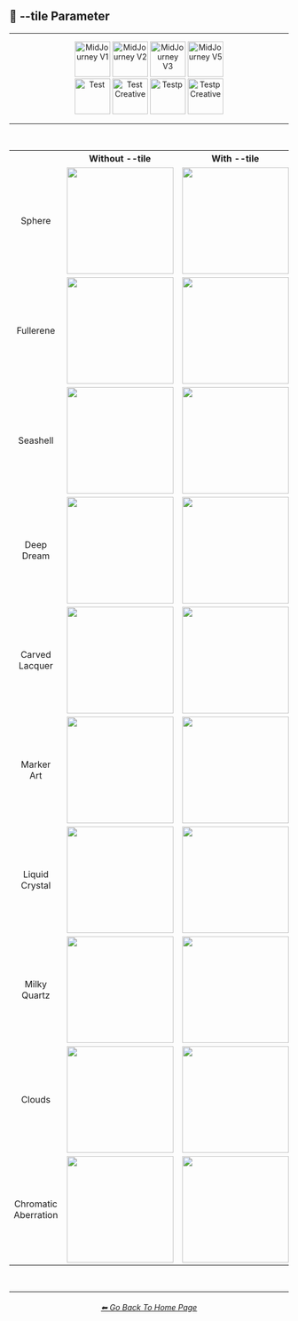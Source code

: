 <h2>🔲 --tile Parameter</h2>

<hr><!--------------->

<div align="center">

[<img src="./Images/Repo_Parts/Buttons/Version_Buttons/button_version_V1_inactive.webp?raw=true" alt="MidJourney V1" height="64" />](F://GitHubRepo/MidJourney-Styles-and-Keywords-Reference/Pages/MJ_V1/Comparison_Pages/Parameters/Tile_Parameter.md)
[<img src="./Images/Repo_Parts/Buttons/Version_Buttons/button_version_V2_inactive.webp?raw=true" alt="MidJourney V2" height="64" />](F://GitHubRepo/MidJourney-Styles-and-Keywords-Reference/Pages/MJ_V2/Comparison_Pages/Parameters/Tile_Parameter.md)
[<img src="./Images/Repo_Parts/Buttons/Version_Buttons/button_version_V3_inactive.webp?raw=true" alt="MidJourney V3" height="64" />](F://GitHubRepo/MidJourney-Styles-and-Keywords-Reference/Pages/MJ_V3/Comparison_Pages/Parameters/Tile_Parameter.md)
[<img src="./Images/Repo_Parts/Buttons/Version_Buttons/button_version_V5_Alpha_active.webp?raw=true" alt="MidJourney V5" height="64" />](F://GitHubRepo/MidJourney-Styles-and-Keywords-Reference/Pages/MJ_V5/Comparison_Pages/Parameters/Tile_Parameter.md)
<br>
[<img src="./Images/Repo_Parts/Buttons/Version_Buttons/Midjourney_Beta_Features/button_version_test_inactive_half.webp?raw=true" alt="Test" height="64" />](F://GitHubRepo/MidJourney-Styles-and-Keywords-Reference/Pages/Midjourney_Beta_Features/test/Comparison_Pages/Parameters/Tile_Parameter.md)
[<img src="./Images/Repo_Parts/Buttons/Version_Buttons/Midjourney_Beta_Features/button_version_test_creative_inactive_half.webp?raw=true" alt="Test Creative" height="64" />](F://GitHubRepo/MidJourney-Styles-and-Keywords-Reference/Pages/Midjourney_Beta_Features/test_creative/Comparison_Pages/Parameters/Tile_Parameter.md)
[<img src="./Images/Repo_Parts/Buttons/Version_Buttons/Midjourney_Beta_Features/button_version_testp_inactive_half.webp?raw=true" alt="Testp" height="64" />](F://GitHubRepo/MidJourney-Styles-and-Keywords-Reference/Pages/Midjourney_Beta_Features/testp/Comparison_Pages/Parameters/Tile_Parameter.md)
[<img src="./Images/Repo_Parts/Buttons/Version_Buttons/Midjourney_Beta_Features/button_version_testp_creative_inactive_half.webp?raw=true" alt="Testp Creative" height="64" />](F://GitHubRepo/MidJourney-Styles-and-Keywords-Reference/Pages/Midjourney_Beta_Features/testp_creative/Comparison_Pages/Parameters/Tile_Parameter.md)

</div>

<hr>
<br>

<div align="center">

<table>
    <tr align=center valign=middle>
        <th></th>
        <th>Without --tile</th>
        <th>With --tile</th>
        <th>Tiled 3x3 Grid</th>
    </tr>
    <tr align=center valign=middle>
        <td>Sphere</td>
        <td>
            <img src="./Images/MJ_V5/V5_Alpha_1/Comparison_Page_Images/Tile_Parameter/Control_Images/Sphere.webp?raw=true" width="192" />
        </td>
        <td>
            <img src="./Images/MJ_V5/V5_Alpha_1/Comparison_Page_Images/Tile_Parameter/Images/Sphere.webp?raw=true" width="192" />
        </td>
        <td>
            <img src="./Images/MJ_V5/V5_Alpha_1/Comparison_Page_Images/Tile_Parameter/Tiled_Images/Sphere.webp?raw=true" width="192" />
        </td>
    </tr>
    <tr align=center valign=middle>
        <td>Fullerene</td>
        <td>
            <img src="./Images/MJ_V5/V5_Alpha_1/Comparison_Page_Images/Tile_Parameter/Control_Images/Fullerene.webp?raw=true" width="192" />
        </td>
        <td>
            <img src="./Images/MJ_V5/V5_Alpha_1/Comparison_Page_Images/Tile_Parameter/Images/Fullerene.webp?raw=true" width="192" />
        </td>
        <td>
            <img src="./Images/MJ_V5/V5_Alpha_1/Comparison_Page_Images/Tile_Parameter/Tiled_Images/Fullerene.webp?raw=true" width="192" />
        </td>
    </tr>
    <tr align=center valign=middle>
        <td>Seashell</td>
        <td>
            <img src="./Images/MJ_V5/V5_Alpha_1/Comparison_Page_Images/Tile_Parameter/Control_Images/Seashell.webp?raw=true" width="192" />
        </td>
        <td>
            <img src="./Images/MJ_V5/V5_Alpha_1/Comparison_Page_Images/Tile_Parameter/Images/Seashell.webp?raw=true" width="192" />
        </td>
        <td>
            <img src="./Images/MJ_V5/V5_Alpha_1/Comparison_Page_Images/Tile_Parameter/Tiled_Images/Seashell.webp?raw=true" width="192" />
        </td>
    </tr>
    <tr align=center valign=middle>
        <td>Deep Dream</td>
        <td>
        	<img src="./Images/MJ_V5/V5_Alpha_1/Comparison_Page_Images/Tile_Parameter/Control_Images/Deep_Dream.webp?raw=true" width="192" />
        </td>
        <td>
        	<img src="./Images/MJ_V5/V5_Alpha_1/Comparison_Page_Images/Tile_Parameter/Images/Deep_Dream.webp?raw=true" width="192" />
        </td>
        <td>
        	<img src="./Images/MJ_V5/V5_Alpha_1/Comparison_Page_Images/Tile_Parameter/Tiled_Images/Deep_Dream.webp?raw=true" width="192" />
        </td>
    </tr>
    <tr align=center valign=middle>
        <td>Carved Lacquer</td>
        <td>
        	<img src="./Images/MJ_V5/V5_Alpha_1/Comparison_Page_Images/Tile_Parameter/Control_Images/Carved_Lacquer.webp?raw=true" width="192" />
        </td>
        <td>
        	<img src="./Images/MJ_V5/V5_Alpha_1/Comparison_Page_Images/Tile_Parameter/Images/Carved_Lacquer.webp?raw=true" width="192" />
        </td>
        <td>
        	<img src="./Images/MJ_V5/V5_Alpha_1/Comparison_Page_Images/Tile_Parameter/Tiled_Images/Carved_Lacquer.webp?raw=true" width="192" />
        </td>
    </tr>
    <tr align=center valign=middle>
        <td>Marker Art</td>
        <td>
        	<img src="./Images/MJ_V5/V5_Alpha_1/Comparison_Page_Images/Tile_Parameter/Control_Images/Marker_Art.webp?raw=true" width="192" />
        </td>
        <td>
        	<img src="./Images/MJ_V5/V5_Alpha_1/Comparison_Page_Images/Tile_Parameter/Images/Marker_Art.webp?raw=true" width="192" />
        </td>
        <td>
        	<img src="./Images/MJ_V5/V5_Alpha_1/Comparison_Page_Images/Tile_Parameter/Tiled_Images/Marker_Art.webp?raw=true" width="192" />
        </td>
    </tr>
    <tr align=center valign=middle>
        <td>Liquid Crystal</td>
        <td>
        	<img src="./Images/MJ_V5/V5_Alpha_1/Comparison_Page_Images/Tile_Parameter/Control_Images/Liquid_Crystal.webp?raw=true" width="192" />
        </td>
        <td>
        	<img src="./Images/MJ_V5/V5_Alpha_1/Comparison_Page_Images/Tile_Parameter/Images/Liquid_Crystal.webp?raw=true" width="192" />
        </td>
        <td>
        	<img src="./Images/MJ_V5/V5_Alpha_1/Comparison_Page_Images/Tile_Parameter/Tiled_Images/Liquid_Crystal.webp?raw=true" width="192" />
        </td>
    </tr>
    <tr align=center valign=middle>
        <td>Milky Quartz</td>
        <td>
        	<img src="./Images/MJ_V5/V5_Alpha_1/Comparison_Page_Images/Tile_Parameter/Control_Images/Milky_Quartz.webp?raw=true" width="192" />
        </td>
        <td>
        	<img src="./Images/MJ_V5/V5_Alpha_1/Comparison_Page_Images/Tile_Parameter/Images/Milky_Quartz.webp?raw=true" width="192" />
        </td>
        <td>
        	<img src="./Images/MJ_V5/V5_Alpha_1/Comparison_Page_Images/Tile_Parameter/Tiled_Images/Milky_Quartz.webp?raw=true" width="192" />
        </td>
    </tr>
    <tr align=center valign=middle>
        <td>Clouds</td>
        <td>
        	<img src="./Images/MJ_V5/V5_Alpha_1/Comparison_Page_Images/Tile_Parameter/Control_Images/Clouds.webp?raw=true" width="192" />
        </td>
        <td>
        	<img src="./Images/MJ_V5/V5_Alpha_1/Comparison_Page_Images/Tile_Parameter/Images/Clouds.webp?raw=true" width="192" />
        </td>
        <td>
        	<img src="./Images/MJ_V5/V5_Alpha_1/Comparison_Page_Images/Tile_Parameter/Tiled_Images/Clouds.webp?raw=true" width="192" />
        </td>
    </tr>
    <tr align=center valign=middle>
        <td>Chromatic Aberration</td>
        <td>
        	<img src="./Images/MJ_V5/V5_Alpha_1/Comparison_Page_Images/Tile_Parameter/Control_Images/Chromatic_Aberration.webp?raw=true" width="192" />
        </td>
        <td>
        	<img src="./Images/MJ_V5/V5_Alpha_1/Comparison_Page_Images/Tile_Parameter/Images/Chromatic_Aberration.webp?raw=true" width="192" />
        </td>
        <td>
        	<img src="./Images/MJ_V5/V5_Alpha_1/Comparison_Page_Images/Tile_Parameter/Tiled_Images/Chromatic_Aberration.webp?raw=true" width="192" />
        </td>
    </tr>
</table>

</div>

<br>

<hr><!--------------->
<div align="center">
<h6><a href="F://GitHubRepo/MidJourney-Styles-and-Keywords-Reference/README.md">⬅ Go Back To Home Page</a></h6>
</div>